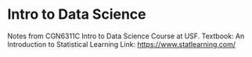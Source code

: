 # Intro to Data Science
Notes from CGN6311C Intro to Data Science Course at USF.
Textbook: An Introduction to Statistical Learning
Link: https://www.statlearning.com/
